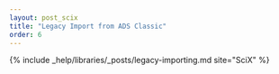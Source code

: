 ```yaml
---
layout: post_scix
title: "Legacy Import from ADS Classic"
order: 6
---
```


{% include _help/libraries/_posts/legacy-importing.md site="SciX" %}
